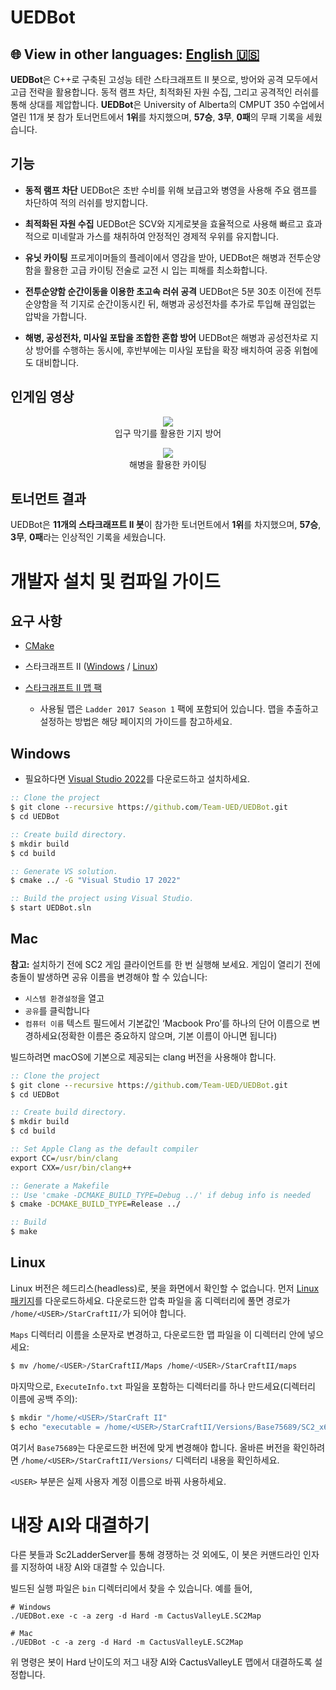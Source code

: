 # UEDBot

## 🌐 View in other languages: [English 🇺🇸](./README.md)

**UEDBot**은 C++로 구축된 고성능 테란 스타크래프트 II 봇으로, 방어와 공격 모두에서 고급 전략을 활용합니다. 동적 램프 차단, 최적화된 자원 수집, 그리고 공격적인 러쉬를 통해 상대를 제압합니다. **UEDBot**은 University of Alberta의 CMPUT 350 수업에서 열린 11개 봇 참가 토너먼트에서 **1위**를 차지했으며, **57승**, **3무**, **0패**의 무패 기록을 세웠습니다.

## 기능

- **동적 램프 차단**
  UEDBot은 초반 수비를 위해 보급고와 병영을 사용해 주요 램프를 차단하여 적의 러쉬를 방지합니다.

- **최적화된 자원 수집**
  UEDBot은 SCV와 지게로봇을 효율적으로 사용해 빠르고 효과적으로 미네랄과 가스를 채취하여 안정적인 경제적 우위를 유지합니다.

- **유닛 카이팅**
  프로게이머들의 플레이에서 영감을 받아, UEDBot은 해병과 전투순양함을 활용한 고급 카이팅 전술로 교전 시 입는 피해를 최소화합니다.

- **전투순양함 순간이동을 이용한 초고속 러쉬 공격**
  UEDBot은 5분 30초 이전에 전투순양함을 적 기지로 순간이동시킨 뒤, 해병과 공성전차를 추가로 투입해 끊임없는 압박을 가합니다.

- **해병, 공성전차, 미사일 포탑을 조합한 혼합 방어**
  UEDBot은 해병과 공성전차로 지상 방어를 수행하는 동시에, 후반부에는 미사일 포탑을 확장 배치하여 공중 위협에도 대비합니다.

## 인게임 영상

<p align="center">
    <img src="./media/defense.gif"/>
    <br />
    입구 막기를 활용한 기지 방어
</p>

<p align="center">
    <img src="./media/kiting.gif"/>
    <br />
    해병을 활용한 카이팅
</p>

## 토너먼트 결과

UEDBot은 **11개의 스타크래프트 II 봇**이 참가한 토너먼트에서 **1위**를 차지했으며, **57승**, **3무**, **0패**라는 인상적인 기록을 세웠습니다.

# 개발자 설치 및 컴파일 가이드

## 요구 사항

* [CMake](https://cmake.org/download/)
* 스타크래프트 II ([Windows](https://starcraft2.com/en-us/) / [Linux](https://github.com/Blizzard/s2client-proto#linux-packages))
* [스타크래프트 II 맵 팩](https://github.com/Blizzard/s2client-proto#map-packs)

  * 사용될 맵은 `Ladder 2017 Season 1` 팩에 포함되어 있습니다. 맵을 추출하고 설정하는 방법은 해당 페이지의 가이드를 참고하세요.

## Windows

* 필요하다면 [Visual Studio 2022](https://www.visualstudio.com/downloads/)를 다운로드하고 설치하세요.

```bat
:: Clone the project
$ git clone --recursive https://github.com/Team-UED/UEDBot.git
$ cd UEDBot

:: Create build directory.
$ mkdir build
$ cd build

:: Generate VS solution.
$ cmake ../ -G "Visual Studio 17 2022"

:: Build the project using Visual Studio.
$ start UEDBot.sln
```

## Mac

**참고:** 설치하기 전에 SC2 게임 클라이언트를 한 번 실행해 보세요. 게임이 열리기 전에 충돌이 발생하면 공유 이름을 변경해야 할 수 있습니다:

* `시스템 환경설정`을 열고
* `공유`를 클릭합니다
* `컴퓨터 이름` 텍스트 필드에서 기본값인 ‘Macbook Pro’를 하나의 단어 이름으로 변경하세요(정확한 이름은 중요하지 않으며, 기본 이름이 아니면 됩니다)

빌드하려면 macOS에 기본으로 제공되는 clang 버전을 사용해야 합니다.

```bat
:: Clone the project
$ git clone --recursive https://github.com/Team-UED/UEDBot.git
$ cd UEDBot

:: Create build directory.
$ mkdir build
$ cd build

:: Set Apple Clang as the default compiler
export CC=/usr/bin/clang
export CXX=/usr/bin/clang++

:: Generate a Makefile
:: Use 'cmake -DCMAKE_BUILD_TYPE=Debug ../' if debug info is needed
$ cmake -DCMAKE_BUILD_TYPE=Release ../

:: Build
$ make
```

## Linux

Linux 버전은 헤드리스(headless)로, 봇을 화면에서 확인할 수 없습니다.
먼저 [Linux 패키지](https://github.com/Blizzard/s2client-proto#linux-packages)를 다운로드하세요.
다운로드한 압축 파일을 홈 디렉터리에 풀면 경로가 `/home/<USER>/StarCraftII/`가 되어야 합니다.

`Maps` 디렉터리 이름을 소문자로 변경하고, 다운로드한 맵 파일을 이 디렉터리 안에 넣으세요:

```bash
$ mv /home/<USER>/StarCraftII/Maps /home/<USER>/StarCraftII/maps
```

마지막으로, `ExecuteInfo.txt` 파일을 포함하는 디렉터리를 하나 만드세요(디렉터리 이름에 공백 주의):

```bash
$ mkdir "/home/<USER>/StarCraft II"
$ echo "executable = /home/<USER>/StarCraftII/Versions/Base75689/SC2_x64" > "/home/<USER>/StarCraft II/ExecuteInfo.txt"
```

여기서 `Base75689`는 다운로드한 버전에 맞게 변경해야 합니다. 올바른 버전을 확인하려면 `/home/<USER>/StarCraftII/Versions/` 디렉터리 내용을 확인하세요.

`<USER>` 부분은 실제 사용자 계정 이름으로 바꿔 사용하세요.

# 내장 AI와 대결하기

다른 봇들과 Sc2LadderServer를 통해 경쟁하는 것 외에도, 이 봇은 커맨드라인 인자를 지정하여 내장 AI와 대결할 수 있습니다.

빌드된 실행 파일은 `bin` 디렉터리에서 찾을 수 있습니다. 예를 들어,

```
# Windows
./UEDBot.exe -c -a zerg -d Hard -m CactusValleyLE.SC2Map

# Mac
./UEDBot -c -a zerg -d Hard -m CactusValleyLE.SC2Map
```

위 명령은 봇이 Hard 난이도의 저그 내장 AI와 CactusValleyLE 맵에서 대결하도록 설정합니다.
